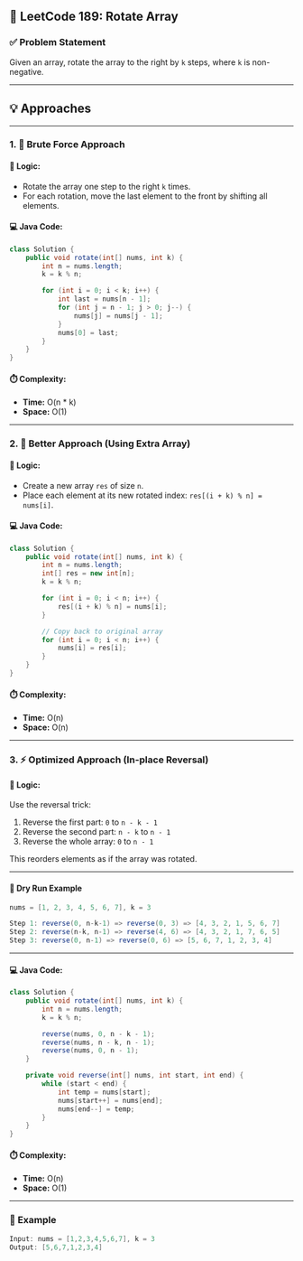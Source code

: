 ## 🔁 LeetCode 189: Rotate Array

### ✅ Problem Statement  
Given an array, rotate the array to the right by `k` steps, where `k` is non-negative.

---

## 💡 Approaches

---

### 1. 🔨 Brute Force Approach

#### 🧠 Logic:
- Rotate the array one step to the right `k` times.
- For each rotation, move the last element to the front by shifting all elements.

#### 💻 Java Code:
```java
class Solution {
    public void rotate(int[] nums, int k) {
        int n = nums.length;
        k = k % n;

        for (int i = 0; i < k; i++) {
            int last = nums[n - 1];
            for (int j = n - 1; j > 0; j--) {
                nums[j] = nums[j - 1];
            }
            nums[0] = last;
        }
    }
}
```

#### ⏱️ Complexity:
- **Time:** O(n * k)
- **Space:** O(1)

---

### 2. 🔧 Better Approach (Using Extra Array)

#### 🧠 Logic:
- Create a new array `res` of size `n`.
- Place each element at its new rotated index: `res[(i + k) % n] = nums[i]`.

#### 💻 Java Code:
```java
class Solution {
    public void rotate(int[] nums, int k) {
        int n = nums.length;
        int[] res = new int[n];
        k = k % n;

        for (int i = 0; i < n; i++) {
            res[(i + k) % n] = nums[i];
        }

        // Copy back to original array
        for (int i = 0; i < n; i++) {
            nums[i] = res[i];
        }
    }
}
```

#### ⏱️ Complexity:
- **Time:** O(n)
- **Space:** O(n)

---

### 3. ⚡ Optimized Approach (In-place Reversal)

#### 🧠 Logic:
Use the reversal trick:
1. Reverse the first part: `0` to `n - k - 1`
2. Reverse the second part: `n - k` to `n - 1`
3. Reverse the whole array: `0` to `n - 1`

This reorders elements as if the array was rotated.

---

#### 📐 Dry Run Example

```java
nums = [1, 2, 3, 4, 5, 6, 7], k = 3

Step 1: reverse(0, n-k-1) => reverse(0, 3) => [4, 3, 2, 1, 5, 6, 7]  
Step 2: reverse(n-k, n-1) => reverse(4, 6) => [4, 3, 2, 1, 7, 6, 5]  
Step 3: reverse(0, n-1) => reverse(0, 6) => [5, 6, 7, 1, 2, 3, 4]
```

---

#### 💻 Java Code:
```java
class Solution {
    public void rotate(int[] nums, int k) {
        int n = nums.length;
        k = k % n;

        reverse(nums, 0, n - k - 1);
        reverse(nums, n - k, n - 1);
        reverse(nums, 0, n - 1);
    }

    private void reverse(int[] nums, int start, int end) {
        while (start < end) {
            int temp = nums[start];
            nums[start++] = nums[end];
            nums[end--] = temp;
        }
    }
}
```

#### ⏱️ Complexity:
- **Time:** O(n)
- **Space:** O(1)

---

### 🧪 Example

```java
Input: nums = [1,2,3,4,5,6,7], k = 3
Output: [5,6,7,1,2,3,4]
```
